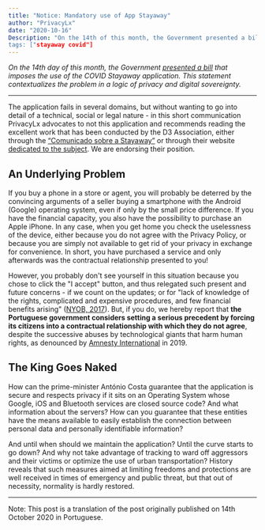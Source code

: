 ```yaml
---
title: "Notice: Mandatory use of App Stayaway"
author: "PrivacyLx"
date: "2020-10-16"
Description: "On the 14th of this month, the Government presented a bill that imposes the use of the COVID Stayaway application. This statement contextualizes the problem in a logic of privacy and digital sovereignty.
tags: ["stayaway covid"]
---
```


*On the 14th day of this month, the Government [presented a bill](http://app.parlamento.pt/webutils/docs/doc.pdf?path=6148523063446f764c324679595842774f6a63334e7a637664326c756157357059326c6864476c3259584d7657456c574c33526c6548527663793977634777324d693159535659755a47396a&fich=ppl62-XIV.doc&Inline=true) that imposes the use of the COVID Stayaway application. This statement contextualizes the problem in a logic of privacy and digital sovereignty.*

---

The application fails in several domains, but without wanting to go into detail of a technical, social or legal nature - in this short communication PrivacyLx advocates to not this application and recommends reading the excellent work that has been conducted by the D3 Association, either through the [“Comunicado sobre a Stayaway”](https://direitosdigitais.pt/comunicacao/comunicados/106-comunicado-sobre-stayaway) or through their website [dedicated to the subject](https://rastreamento.pt/). We are endorsing their position.

## An Underlying Problem

If you buy a phone in a store or agent, you will probably be deterred by the convincing arguments of a seller buying a smartphone with the Android (Google) operating system, even if only by the small price difference. If you have the financial capacity, you also have the possibility to purchase an Apple iPhone. In any case, when you get home you check the uselessness of the device, either because you do not agree with the Privacy Policy, or because you are simply not available to get rid of your privacy in exchange for convenience. In short, you have purchased a service and only afterwards was the contractual relationship presented to you!

However, you probably don't see yourself in this situation because you chose to click the "I accept" button, and thus relegated such present and future concerns - if we count on the updates; or for "lack of knowledge of the rights, complicated and expensive procedures, and few financial benefits arising" ([NYOB, 2017](https://noyb.eu/wp-content/uploads/2017/11/concept_noyb_public.pdf)). But, if you do, we hereby report that **the Portuguese government considers setting a serious precedent by forcing its citizens into a contractual relationship with which they do not agree**, despite the successive abuses by technological giants that harm human rights, as denounced by [Amnesty International](https://www.amnesty.org/en/documents/pol30/1404/2019/en/) in 2019.

## The King Goes Naked

How can the prime-minister António Costa guarantee that the application is secure and respects privacy if it sits on an Operating System whose Google, iOS and Bluetooth services are closed source code? And what information about the servers? How can you guarantee that these entities have the means available to easily establish the connection between personal data and personally identifiable information?

And until when should we maintain the application? Until the curve starts to go down? And why not take advantage of tracking to ward off aggressors and their victims or optimize the use of urban transportation? History reveals that such measures aimed at limiting freedoms and protections are well received in times of emergency and public threat, but that out of necessity, normality is hardly restored.

---

Note: This post is a translation of the post originally published on 14th October 2020 in Portuguese.
